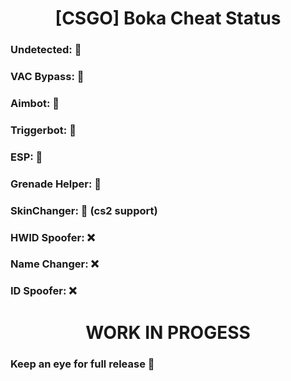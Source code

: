 <h1 align="center">[CSGO] Boka Cheat Status</h1>
<h3 align="left">Undetected: 💚</h3>
<h3 align="left">VAC Bypass: 💚</h3>
<h3 align="left">Aimbot: 💚</h3>
<h3 align="left">Triggerbot: 💚</h3>
<h3 align="left">ESP: 💚</h3>
<h3 align="left">Grenade Helper: 💚</h3>
<h3 align="left">SkinChanger: 💚 (cs2 support)</h3>
<h3 align="left">HWID Spoofer: ❌</h3>
<h3 align="left">Name Changer: ❌</h3>
<h3 align="left">ID Spoofer: ❌</h3>

<p align="left">
</p>

<h1 align="center">WORK IN PROGESS</h1>
<h3 align="left">Keep an eye for full release 👀</h3>

